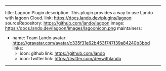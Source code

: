 
---
title: Lagoon Plugin
description: This plugin provides a way to use Lando with lagoon Cloud.
link: https://docs.lando.dev/plugins/lagoon
sourceRepository: https://github.com/lando/lagoon
image: https://docs.lando.dev/lagoon/images/lagoonicon.png
maintainers:
  - name: Team Lando
    avatar: https://gravatar.com/avatar/c335f31e62b453f747f39a84240b3bbd
    links:
      - icon: github
        link: https://github.com/lando
      - icon: twitter
        link: https://twitter.com/devwithlando
---

